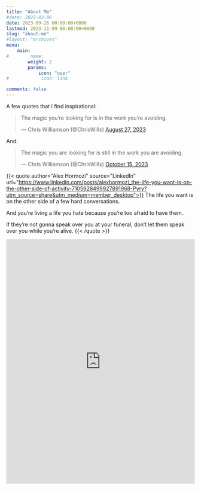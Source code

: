 ```yaml
---
title: "About Me"
#date: 2022-03-06
date: 2023-09-26 00:00:00+0000
lastmod: 2023-11-09 00:00:00+0000
slug: "about-me"
#layout: "archives"
menu:
    main:
#        name: 
        weight: 2
        params:
            icon: "user"
#            icon: link

comments: false
---
```


A few quotes that I find inspirational:



<blockquote class="twitter-tweet"><p lang="en" dir="ltr">The magic you’re looking for is in the work you’re avoiding.</p>&mdash; Chris Williamson (@ChrisWillx) <a href="https://twitter.com/ChrisWillx/status/1695783230514069790?ref_src=twsrc%5Etfw">August 27, 2023</a></blockquote> <script async src="https://platform.twitter.com/widgets.js" charset="utf-8"></script>

And:

<blockquote class="twitter-tweet"><p lang="en" dir="ltr">The magic you are looking for is still in the work you are avoiding.</p>&mdash; Chris Williamson (@ChrisWillx) <a href="https://twitter.com/ChrisWillx/status/1713540224620671063?ref_src=twsrc%5Etfw">October 15, 2023</a></blockquote> <script async src="https://platform.twitter.com/widgets.js" charset="utf-8"></script>

{{< quote author="Alex Hormozi" source="LinkedIn" url="https://www.linkedin.com/posts/alexhormozi_the-life-you-want-is-on-the-other-side-of-activity-7105928499927891968-Pyry?utm_source=share&utm_medium=member_desktop">}}
The life you want is on the other side of a few hard conversations.

And you’re living a life you hate because you’re too afraid to have them.

If they’re not gonna speak over you at your funeral, don’t let them speak over you while you’re alive.
{{< /quote >}}

<iframe src="https://www.linkedin.com/embed/feed/update/urn:li:ugcPost:7105928165528678400" height="654" width="504" frameborder="0" allowfullscreen="" title="Embedded post"></iframe>
